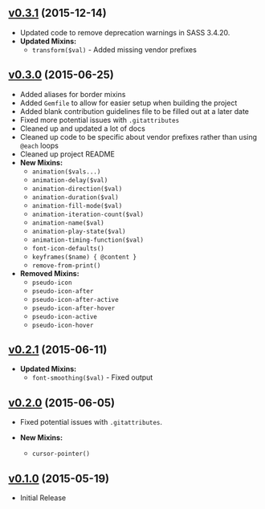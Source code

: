 ## [v0.3.1](https://github.com/bsara/scss-commons/tree/v0.3.1) (2015-12-14)

* Updated code to remove deprecation warnings in SASS 3.4.20.
* **Updated Mixins:**
    * `transform($val)` - Added missing vendor prefixes


## [v0.3.0](https://github.com/bsara/scss-commons/tree/v0.3.0) (2015-06-25)

* Added aliases for border mixins
* Added `Gemfile` to allow for easier setup when building the project
* Added blank contribution guidelines file to be filled out at a later date
* Fixed more potential issues with `.gitattributes`
* Cleaned up and updated a lot of docs
* Cleaned up code to be specific about vendor prefixes rather than using `@each` loops
* Cleaned up project README
* **New Mixins:**
    * `animation($vals...)`
    * `animation-delay($val)`
    * `animation-direction($val)`
    * `animation-duration($val)`
    * `animation-fill-mode($val)`
    * `animation-iteration-count($val)`
    * `animation-name($val)`
    * `animation-play-state($val)`
    * `animation-timing-function($val)`
    * `font-icon-defaults()`
    * `keyframes($name) { @content }`
    * `remove-from-print()`
* **Removed Mixins:**
    * `pseudo-icon`
    * `pseudo-icon-after`
    * `pseudo-icon-after-active`
    * `pseudo-icon-after-hover`
    * `pseudo-icon-active`
    * `pseudo-icon-hover`


## [v0.2.1](https://github.com/bsara/scss-commons/tree/v0.2.1) (2015-06-11)

* **Updated Mixins:**
    * `font-smoothing($val)` - Fixed output


## [v0.2.0](https://github.com/bsara/scss-commons/tree/v0.2.0) (2015-06-05)

* Fixed potential issues with `.gitattributes`.


* **New Mixins:**
    * `cursor-pointer()`


## [v0.1.0](https://github.com/bsara/scss-commons/tree/v0.1.0) (2015-05-19)

* Initial Release
